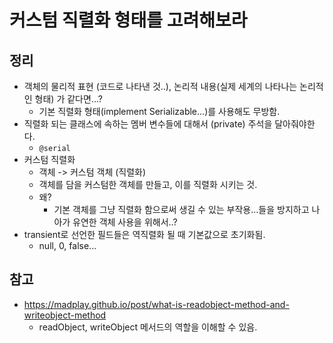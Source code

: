 # 커스텀 직렬화 형태를 고려해보라


## 정리

- 객체의 물리적 표현 (코드로 나타낸 것..), 논리적 내용(실제 세계의 나타나는 논리적인 형태) 가 같다면...?
  - 기본 직렬화 형태(implement Serializable...)를 사용해도 무방함.
- 직렬화 되는 클래스에 속하는 멤버 변수들에 대해서 (private) 주석을 달아줘야한다.
  - `@serial`
- 커스텀 직렬화
  - 객체 -> 커스텀 객체 (직렬화)
  - 객체를 담을 커스텀한 객체를 만들고, 이를 직렬화 시키는 것.
  - 왜?
    - 기본 객체를 그냥 직렬화 함으로써 생길 수 있는 부작용...들을 방지하고 나아가 유연한 객체 사용을 위해서..?
- transient로 선언한 필드들은 역직렬화 될 때 기본값으로 초기화됨.
  - null, 0, false...



## 참고

- https://madplay.github.io/post/what-is-readobject-method-and-writeobject-method
  -  readObject, writeObject 메서드의 역할을 이해할 수 있음.

